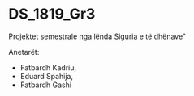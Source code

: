 # DS_1819_Gr3
Projektet semestrale nga lënda Siguria e të dhënave"

Anetarët:
* Fatbardh Kadriu,
* Eduard Spahija,
* Fatbardh Gashi


